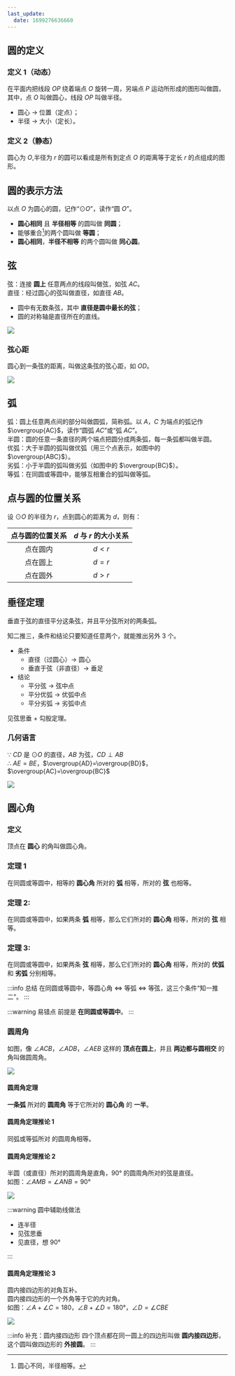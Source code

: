 ```yaml
---
last_update:
  date: 1699276636660
---
```


## 圆的定义

### 定义 1（动态）

在平面内把线段 $OP$ 绕着端点 $O$ 旋转一周，另端点 $P$ 运动所形成的图形叫做圆，其中，点 $O$ 叫做圆心，线段 $OP$ 叫做半径。

- 圆心 $\to$ 位置（定点）；
- 半径 $\to$ 大小（定长）。

### 定义 2（静态）

圆心为 $O$,半径为 $r$ 的圆可以看成是所有到定点 $O$ 的距离等于定长 $r$ 的点组成的图形。

## 圆的表示方法

以点 $O$ 为圆心的圆，记作“$⊙O$”，读作“圆 $O$”。

- **圆心相同** 且 **半径相等** 的圆叫做 **同圆**；
- 能够重合[^1]的两个圆叫做 **等圆**；
- **圆心相同**，**半径不相等** 的两个圆叫做 **同心圆**。

[^1]: 圆心不同，半径相等。

## 弦

弦：连接 **圆上** 任意两点的线段叫做弦，如弦 $AC$。  
直径：经过圆心的弦叫做直径，如直径 $AB$。

- 圆中有无数条弦，其中 **直径是圆中最长的弦**；
- 圆的对称轴是直径所在的直线。

![](%E5%BC%A6.jpg)

### 弦心距

圆心到一条弦的距离，叫做这条弦的弦心距，如 $OD$。

![](%E5%BC%A6%E5%BF%83%E8%B7%9D.jpg)

## 弧

弧：圆上任意两点间的部分叫做圆弧，简称弧。以 $A$，$C$ 为端点的弧记作 $\overgroup{AC}$，读作“圆弧 $AC$”或“弧 $AC$”。  
半圆：圆的任意一条直径的两个端点把圆分成两条弧，每一条弧都叫做半圆。  
优弧：大于半圆的弧叫做优弧（用三个点表示，如图中的 $\overgroup{ABC}$）。  
劣弧：小于半圆的弧叫做劣弧（如图中的 $\overgroup{BC}$）。  
等弧：在同圆或等圆中，能够互相重合的弧叫做等弧。

## 点与圆的位置关系

设 $⊙O$ 的半径为 $r$，点到圆心的距离为 $d$，则有：

| 点与圆的位置关系 | $d$ 与 $r$ 的大小关系 |
| :--------------: | :-------------------: |
|     点在圆内     |         $d<r$         |
|     点在圆上     |         $d=r$         |
|     点在圆外     |         $d>r$         |

## 垂径定理

垂直于弦的直径平分这条弦，并且平分弦所对的两条弧。

知二推三，条件和结论只要知道任意两个，就能推出另外 3 个。

- 条件
  - 直径（过圆心）$\to$ 圆心
  - 垂直于弦（非直径）$\to$ 垂足
- 结论
  - 平分弦 $\to$ 弦中点
  - 平分优弧 $\to$ 优弧中点
  - 平分劣弧 $\to$ 劣弧中点

见弦思垂 + 勾股定理。

### 几何语言

$∵$ $CD$ 是 $⊙O$ 的直径，$AB$ 为弦，$CD\perp AB$  
$∴$ $AE=BE$，$\overgroup{AD}=\overgroup{BD}$，$\overgroup{AC}=\overgroup{BC}$

![](%E5%9E%82%E5%BE%84%E5%AE%9A%E7%90%86.jpg)

## 圆心角

### 定义

顶点在 **圆心** 的角叫做圆心角。

### 定理 1

在同圆或等圆中，相等的 **圆心角** 所对的 **弧** 相等，所对的 **弦** 也相等。

### 定理 2:

在同圆或等圆中，如果两条 **弧** 相等，那么它们所对的 **圆心角** 相等，所对的 **弦** 相等。

### 定理 3:

在同圆或等圆中，如果两条 **弦** 相等，那么它们所对的 **圆心角** 相等，所对的 **优弧** 和 **劣弧** 分别相等。

:::info 总结
在同圆或等圆中，等圆心角 $\iff$ 等弧 $\iff$ 等弦，这三个条件“知一推二”。
:::

:::warning 易错点
前提是 **在同圆或等圆中**。
:::

### 圆周角

如图，像 $∠ACB$，$∠ADB$，$∠AEB$ 这样的 **顶点在圆上**，并且 **两边都与圆相交** 的角叫做圆周角。

![](%E5%9C%86%E5%91%A8%E8%A7%92.jpg)

#### 圆周角定理

**一条弧** 所对的 **圆周角** 等于它所对的 **圆心角** 的 **一半**。

#### 圆周角定理推论 1

同弧或等弧所对 的圆周角相等。

#### 圆周角定理推论 2

半圆（或直径）所对的圆周角是直角，$90°$ 的圆周角所对的弦是直径。  
如图：$∠AMB=∠ANB=90°$

![](%E5%9C%86%E5%91%A8%E8%A7%92%E5%AE%9A%E7%90%86%E6%8E%A8%E7%90%862.jpg)

:::warning 圆中辅助线做法

- 连半径
- 见弦思垂
- 见直径，想 $90°$

:::

#### 圆周角定理推论 3

圆内接四边形的对角互补。  
圆内接四边形的一个外角等于它的内对角。  
如图：$∠A+∠C=180$，$∠B+∠D=180°$，$∠D=∠CBE$

![](%E5%9C%86%E5%91%A8%E8%A7%92%E5%AE%9A%E7%90%86%E6%8E%A8%E8%AE%BA3.jpg)

:::info 补充：圆内接四边形
四个顶点都在同一圆上的四边形叫做 **圆内接四边形**，这个圆叫做四边形的 **外接圆**。
:::
